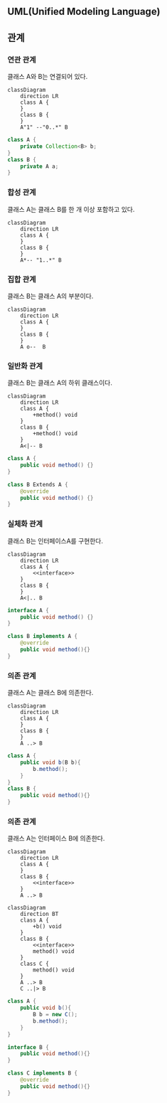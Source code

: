 ## UML(Unified Modeling Language)

## 관계

### 연관 관계
클래스 A와 B는 연결되어 있다.
```mermaid
classDiagram
    direction LR
    class A {
    }
    class B {
    }
    A"1" --"0..*" B
```
```java
class A {
    private Collection<B> b;
}
class B {
    private A a;
}
```

### 합성 관계
클래스 A는 클래스 B를 한 개 이상 포함하고 있다.
```mermaid
classDiagram
    direction LR
    class A {
    }
    class B {
    }
    A*-- "1..*" B
```

### 집합 관계
클래스 B는 클래스 A의 부분이다.
```mermaid
classDiagram
    direction LR
    class A {
    }
    class B {
    }
    A o--  B
```


### 일반화 관계
클래스 B는 클래스 A의 하위 클래스이다.
```mermaid
classDiagram
    direction LR
    class A {
        +method() void
    }
    class B {
        +method() void
    }
    A<|-- B
```
```java
class A {
    public void method() {}
}

class B Extends A {
    @override
    public void method() {}
}
```

### 실체화 관계
클래스 B는 인터페이스A를 구현한다.
```mermaid
classDiagram
    direction LR
    class A {
        <<interface>>
    }
    class B {
    }
    A<|.. B
```
```java
interface A {
    public void method() {}
}

class B implements A {
    @override
    public void method(){}
}
```

### 의존 관계
클래스 A는 클래스 B에 의존한다.
```mermaid
classDiagram
    direction LR
    class A {
    }
    class B {
    }
    A ..> B
```

```java
class A {
    public void b(B b){
        b.method();
    }
}
class B {
    public void method(){}
}
```


### 의존 관계
클래스 A는 인터페이스 B에 의존한다.
```mermaid
classDiagram
    direction LR
    class A {
    }
    class B {
        <<interface>>
    }
    A ..> B
```

```mermaid
classDiagram
    direction BT
    class A {
        +b() void
    }
    class B {
        <<interface>>
        method() void
    }
    class C {
        method() void
    }
    A ..> B
    C ..|> B

```

```java
class A {
    public void b(){
        B b = new C();
        b.method();
    }
}

interface B {
    public void method(){}
}

class C implements B {
    @override
    public void method(){}
}
```

